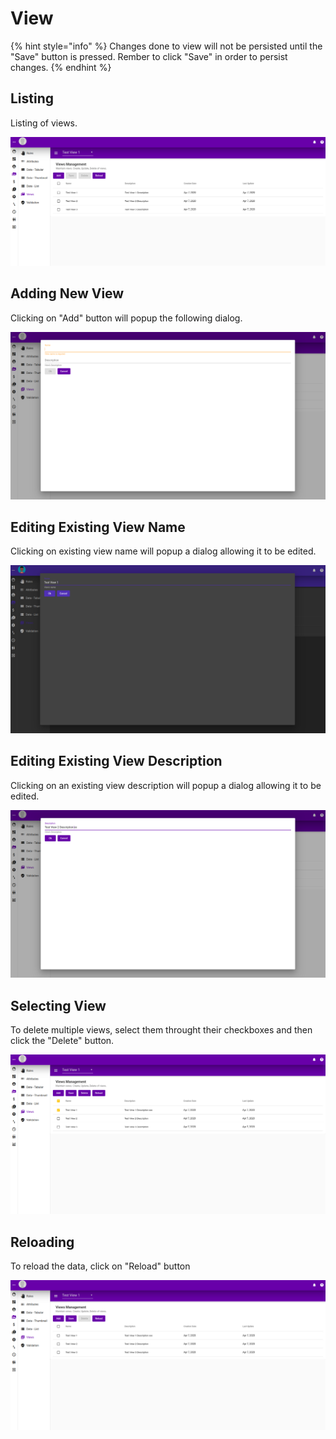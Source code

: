 # View

{% hint style="info" %}
Changes done to view will not be persisted until the "Save" button is pressed. Rember to click "Save" in order to persist changes.
{% endhint %}

## Listing

Listing of views.

![](../../.gitbook/assets/view-listing.png)

## Adding New View

Clicking on "Add" button will popup the following dialog.

![](../../.gitbook/assets/view-add.png)

## Editing Existing View Name

Clicking on existing view name will popup a dialog allowing it to be edited.

![](../../.gitbook/assets/view-edit-item-name.png)

## Editing Existing View Description

Clicking on an existing view description will popup a dialog allowing it to be edited.

![](../../.gitbook/assets/view-edit.png)

## Selecting View

To delete multiple views, select them throught their checkboxes and then click the "Delete" button.

![](../../.gitbook/assets/view-delete.png)

## Reloading 

To reload the data, click on "Reload" button

![](../../.gitbook/assets/view-save.png)

